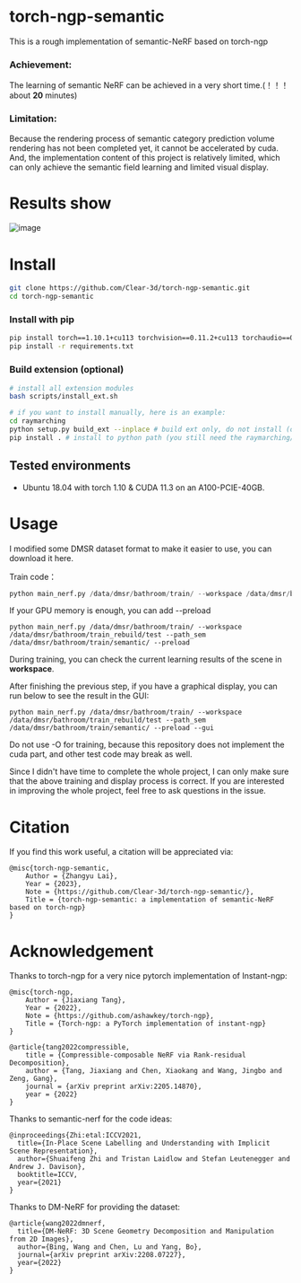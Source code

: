 # torch-ngp-semantic
This is a rough implementation of semantic-NeRF based on torch-ngp

### Achievement:

The learning of semantic NeRF can be achieved in a very short time.(！！！about **20** minutes)

### Limitation:

Because the rendering process of semantic category prediction volume rendering has not been completed yet, it cannot be accelerated by cuda. And, the implementation content of this project is relatively limited, which can only achieve the semantic field learning and limited visual display. 

# Results show
![image](https://github.com/Clear-3d/torch-ngp-semantic/blob/9f3115edcd420a914f65dc889b9590a8bec6e413/assets/show1.gif)


# Install

```bash
git clone https://github.com/Clear-3d/torch-ngp-semantic.git
cd torch-ngp-semantic 
```

### Install with pip

```bash
pip install torch==1.10.1+cu113 torchvision==0.11.2+cu113 torchaudio==0.10.1 -f https://download.pytorch.org/whl/cu113/torch_stable.html
pip install -r requirements.txt
```

### Build extension (optional)


```bash
# install all extension modules
bash scripts/install_ext.sh

# if you want to install manually, here is an example:
cd raymarching
python setup.py build_ext --inplace # build ext only, do not install (only can be used in the parent directory)
pip install . # install to python path (you still need the raymarching/ folder, since this only install the built extension.)
```

## Tested environments

* Ubuntu 18.04 with torch 1.10 & CUDA 11.3 on an A100-PCIE-40GB.

# Usage

I modified some DMSR dataset format to make it easier to use, you can download it here.

Train code：

```python
python main_nerf.py /data/dmsr/bathroom/train/ --workspace /data/dmsr/bathroom/train_rebuild/test --path_sem /data/dmsr/bathroom/train/semantic/ 
```

If your GPU memory is enough, you can add --preload

```
python main_nerf.py /data/dmsr/bathroom/train/ --workspace /data/dmsr/bathroom/train_rebuild/test --path_sem /data/dmsr/bathroom/train/semantic/ --preload
```

During training, you can check the current learning results of the scene in **workspace**.

After finishing the previous step, if you have a graphical display, you can run below to see the result in the GUI:

```
python main_nerf.py /data/dmsr/bathroom/train/ --workspace /data/dmsr/bathroom/train_rebuild/test --path_sem /data/dmsr/bathroom/train/semantic/ --preload --gui
```

Do not use -O for training, because this repository does not implement the cuda part, and other test code may break as well.

Since I didn't have time to complete the whole project, I can only make sure that the above training and display process is correct. If you are interested in improving the whole project, feel free to ask questions in the issue.

# Citation

If you find this work useful, a citation will be appreciated via:
```
@misc{torch-ngp-semantic,
    Author = {Zhangyu Lai},
    Year = {2023},
    Note = {https://github.com/Clear-3d/torch-ngp-semantic/},
    Title = {torch-ngp-semantic: a implementation of semantic-NeRF based on torch-ngp}
}

```





# Acknowledgement

Thanks to torch-ngp for a very nice pytorch implementation of Instant-ngp:

```
@misc{torch-ngp,
    Author = {Jiaxiang Tang},
    Year = {2022},
    Note = {https://github.com/ashawkey/torch-ngp},
    Title = {Torch-ngp: a PyTorch implementation of instant-ngp}
}

@article{tang2022compressible,
    title = {Compressible-composable NeRF via Rank-residual Decomposition},
    author = {Tang, Jiaxiang and Chen, Xiaokang and Wang, Jingbo and Zeng, Gang},
    journal = {arXiv preprint arXiv:2205.14870},
    year = {2022}
}
```

Thanks to semantic-nerf for the code ideas:

```
@inproceedings{Zhi:etal:ICCV2021,
  title={In-Place Scene Labelling and Understanding with Implicit Scene Representation},
  author={Shuaifeng Zhi and Tristan Laidlow and Stefan Leutenegger and Andrew J. Davison},
  booktitle=ICCV,
  year={2021}
}
```

Thanks to DM-NeRF for providing the dataset:

```
@article{wang2022dmnerf,
  title={DM-NeRF: 3D Scene Geometry Decomposition and Manipulation from 2D Images},
  author={Bing, Wang and Chen, Lu and Yang, Bo},
  journal={arXiv preprint arXiv:2208.07227},
  year={2022}
}
```


